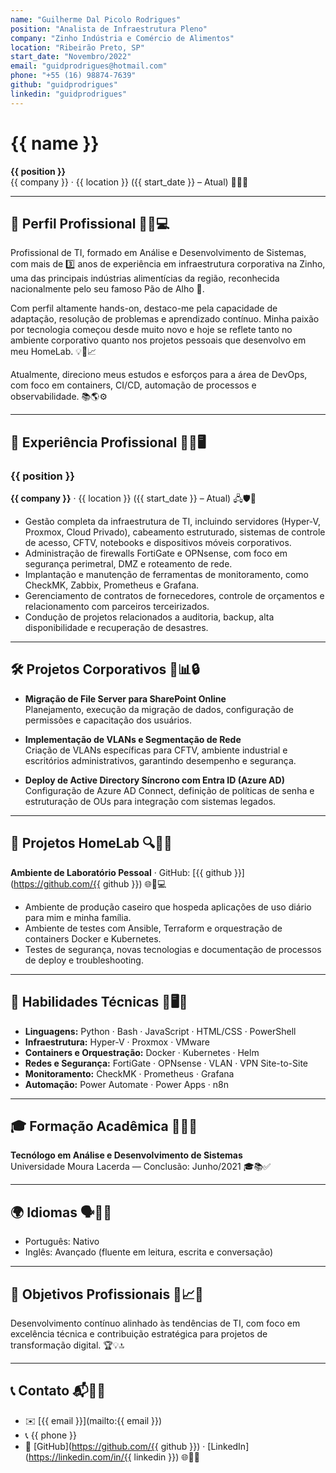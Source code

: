 ```yaml
---
name: "Guilherme Dal Picolo Rodrigues"
position: "Analista de Infraestrutura Pleno"
company: "Zinho Indústria e Comércio de Alimentos"
location: "Ribeirão Preto, SP"
start_date: "Novembro/2022"
email: "guidprodrigues@hotmail.com"
phone: "+55 (16) 98874-7639"
github: "guidprodrigues"
linkedin: "guidprodrigues"
---
```


# {{ name }}

**{{ position }}**  
{{ company }} · {{ location }} ({{ start_date }} – Atual) 🌟🌐💼

---

## 💼 Perfil Profissional 🌱🚀💻

Profissional de TI, formado em Análise e Desenvolvimento de Sistemas, com mais de 3️⃣ anos de experiência em infraestrutura corporativa na Zinho, uma das principais indústrias alimentícias da região, reconhecida nacionalmente pelo seu famoso Pão de Alho 🥖.

Com perfil altamente hands-on, destaco-me pela capacidade de adaptação, resolução de problemas e aprendizado contínuo. Minha paixão por tecnologia começou desde muito novo e hoje se reflete tanto no ambiente corporativo quanto nos projetos pessoais que desenvolvo em meu HomeLab. 💡🔧📈

Atualmente, direciono meus estudos e esforços para a área de DevOps, com foco em containers, CI/CD, automação de processos e observabilidade. 📚🌎⚙️

---

## 🏢 Experiência Profissional 💪🔗🖥️

### {{ position }}  
**{{ company }}** · {{ location }} ({{ start_date }} – Atual) 🖧🛡️📡

- Gestão completa da infraestrutura de TI, incluindo servidores (Hyper-V, Proxmox, Cloud Privado), cabeamento estruturado, sistemas de controle de acesso, CFTV, notebooks e dispositivos móveis corporativos.
- Administração de firewalls FortiGate e OPNsense, com foco em segurança perimetral, DMZ e roteamento de rede.
- Implantação e manutenção de ferramentas de monitoramento, como CheckMK, Zabbix, Prometheus e Grafana.
- Gerenciamento de contratos de fornecedores, controle de orçamentos e relacionamento com parceiros terceirizados.
- Condução de projetos relacionados a auditoria, backup, alta disponibilidade e recuperação de desastres.

---

## 🛠️ Projetos Corporativos 🚀📊🔒

- **Migração de File Server para SharePoint Online**  
  Planejamento, execução da migração de dados, configuração de permissões e capacitação dos usuários.

- **Implementação de VLANs e Segmentação de Rede**  
  Criação de VLANs específicas para CFTV, ambiente industrial e escritórios administrativos, garantindo desempenho e segurança.

- **Deploy de Active Directory Síncrono com Entra ID (Azure AD)**  
  Configuração de Azure AD Connect, definição de políticas de senha e estruturação de OUs para integração com sistemas legados.

---

## 🏡 Projetos HomeLab 🔍💾🧪

**Ambiente de Laboratório Pessoal** · GitHub: [{{ github }}](https://github.com/{{ github }}) 🌐📁💻

- Ambiente de produção caseiro que hospeda aplicações de uso diário para mim e minha família.
- Ambiente de testes com Ansible, Terraform e orquestração de containers Docker e Kubernetes.
- Testes de segurança, novas tecnologias e documentação de processos de deploy e troubleshooting.

---

## 🧰 Habilidades Técnicas 📌🖥️🔧

- **Linguagens:** Python · Bash · JavaScript · HTML/CSS · PowerShell
- **Infraestrutura:** Hyper-V · Proxmox · VMware
- **Containers e Orquestração:** Docker · Kubernetes · Helm
- **Redes e Segurança:** FortiGate · OPNsense · VLAN · VPN Site-to-Site
- **Monitoramento:** CheckMK · Prometheus · Grafana
- **Automação:** Power Automate · Power Apps · n8n

---

## 🎓 Formação Acadêmica 📖🏅🎒

**Tecnólogo em Análise e Desenvolvimento de Sistemas**  
Universidade Moura Lacerda — Conclusão: Junho/2021 🎓📚✅

---

## 🌍 Idiomas 🗣️📘🌐

- Português: Nativo
- Inglês: Avançado (fluente em leitura, escrita e conversação)

---

## 🎯 Objetivos Profissionais 🚀📈🌱

Desenvolvimento contínuo alinhado às tendências de TI, com foco em excelência técnica e contribuição estratégica para projetos de transformação digital. 🏆💡🔝

---

## 📞 Contato 📬📱🔗

- ✉️ [{{ email }}](mailto:{{ email }})
- 📞 {{ phone }}
- 🔗 [GitHub](https://github.com/{{ github }}) · [LinkedIn](https://linkedin.com/in/{{ linkedin }}) 🌐👥💬
